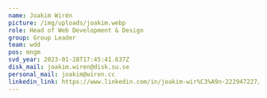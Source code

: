 ```yaml
---
name: Joakim Wirén
picture: /img/uploads/joakim.webp
role: Head of Web Development & Design
group: Group Leader
team: wdd
pos: mngm
svd_year: 2023-01-28T17:45:41.637Z
disk_mail: joakim.wiren@disk.su.se
personal_mail: joakim@wiren.cc
linkedin_link: https://www.linkedin.com/in/joakim-wir%C3%A9n-222947227/
---
```

